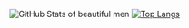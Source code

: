 ![GitHub Stats of beautiful men](https://github-readme-stats.vercel.app/api?username=LLinoor&show_icons=true&count_private=true)
[![Top Langs](https://github-readme-stats.vercel.app/api/top-langs/?username=LLinoor&layout=compact)](https://github.com/anuraghazra/github-readme-stats)
